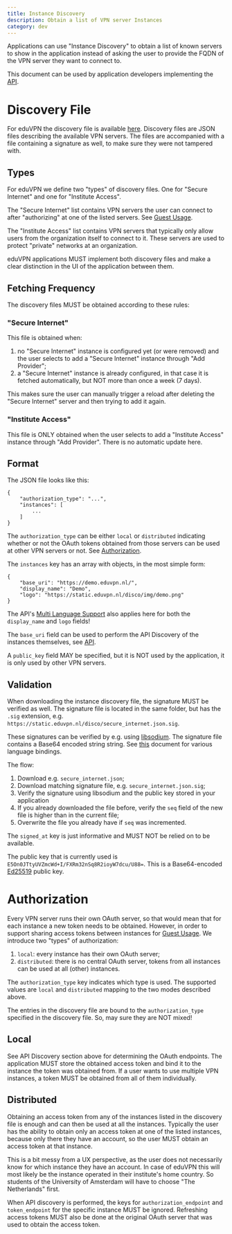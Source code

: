 ```yaml
---
title: Instance Discovery
description: Obtain a list of VPN server Instances
category: dev
---
```


Applications can use "Instance Discovery" to obtain a list of known servers to
show in the application instead of asking the user to provide the FQDN of the
VPN server they want to connect to.

This document can be used by application developers implementing the 
[API](API.md).

# Discovery File

For eduVPN the discovery file is available 
[here](https://static.eduvpn.nl/disco/). Discovery files are JSON files 
describing the available VPN servers. The files are accompanied with a file 
containing a signature as well, to make sure they were not tampered with.

## Types

For eduVPN we define two "types" of discovery files. One for "Secure Internet" 
and one for "Institute Access".

The "Secure Internet" list contains VPN servers the user can connect to after 
"authorizing" at one of the listed servers. See [Guest Usage](GUEST_USAGE.md).

The "Institute Access" list contains VPN servers that typically only allow 
users from the organization itself to connect to it. These servers are 
used to protect "private" networks at an organization.

eduVPN applications MUST implement both discovery files and make a clear 
distinction in the UI of the application between them.

## Fetching Frequency

The discovery files MUST be obtained according to these rules:

### "Secure Internet"

This file is obtained when:

1. no "Secure Internet" instance is configured yet (or were removed) and the 
   user selects to add a "Secure Internet" instance through "Add Provider";
2. a "Secure Internet" instance is already configured, in that case it is 
   fetched automatically, but NOT more than once a week (7 days).

This makes sure the user can manually trigger a reload after deleting the 
"Secure Internet" server and then trying to add it again.

### "Institute Access"

This file is ONLY obtained when the user selects to add a "Institute Access" 
instance through "Add Provider". There is no automatic update here.

## Format

The JSON file looks like this:

    {
        "authorization_type": "...",
        "instances": [
            ...
        ]
    }

The `authorization_type` can be either `local` or `distributed` indicating 
whether or not the OAuth tokens obtained from those servers can be used at 
other VPN servers or not. See [Authorization](#authorization).

The `instances` key has an array with objects, in the most simple form:

    {
        "base_uri": "https://demo.eduvpn.nl/",
        "display_name": "Demo",
        "logo": "https://static.eduvpn.nl/disco/img/demo.png"
    }

The API's [Multi Language Support](API.md#multi-language-support) also applies 
here for both the `display_name` and `logo` fields!

The `base_uri` field can be used to perform the API Discovery of the instances 
themselves, see [API](API.md).

A `public_key` field MAY be specified, but it is NOT used by the application,
it is only used by other VPN servers.

## Validation

When downloading the instance discovery file, the signature MUST be verified as
well. The signature file is located in the same folder, but has the `.sig` 
extension, e.g. `https://static.eduvpn.nl/disco/secure_internet.json.sig`.

These signatures can be verified by e.g. using 
[libsodium](https://download.libsodium.org/doc/). The signature file contains a
Base64 encoded string string. See 
[this](https://download.libsodium.org/doc/bindings_for_other_languages/) 
document for various language bindings.

The flow:

1. Download e.g. `secure_internet.json`;
2. Download matching signature file, e.g. `secure_internet.json.sig`;
3. Verify the signature using libsodium and the public key stored in your 
   application
4. If you already downloaded the file before, verify the `seq` field of the new 
   file is higher than in the current file;
5. Overwrite the file you already have if `seq` was incremented.

The `signed_at` key is just informative and MUST NOT be relied on to be 
available.

The public key that is currently used is 
`E5On0JTtyUVZmcWd+I/FXRm32nSq8R2ioyW7dcu/U88=`. This is a Base64-encoded 
[Ed25519](https://en.wikipedia.org/wiki/Curve25519) public key.

# Authorization

Every VPN server runs their own OAuth server, so that would mean that for each 
instance a new token needs to be obtained. However, in order to support sharing 
access tokens between instances for [Guest Usage](GUEST_USAGE.md). We introduce 
two "types" of authorization:

1. `local`: every instance has their own OAuth server;
2. `distributed`: there is no central OAuth server, tokens from all instances 
   can be used at all (other) instances.

The `authorization_type` key indicates which type is used. The supported 
values are `local` and `distributed` mapping to the two modes described above.

The entries in the discovery file are bound to the `authorization_type` 
specified in the discovery file. So, may sure they are NOT mixed!

## Local

See API Discovery section above for determining the OAuth endpoints. The 
application MUST store the obtained access token and bind it to the instance
the token was obtained from. If a user wants to use multiple VPN instances, a 
token MUST be obtained from all of them individually.

## Distributed

Obtaining an access token from any of the instances listed in the discovery 
file is enough and can then be used at all the instances. Typically the user
has the ability to obtain only an access token at one of the listed instances, 
because only there they have an account, so the user MUST obtain an access 
token at that instance.

This is a bit messy from a UX perspective, as the user does not necessarily 
know for which instance they have an account. In case of eduVPN this will most
likely be the instance operated in their institute's home country. So students
of the University of Amsterdam will have to choose "The Netherlands" first.

When API discovery is performed, the keys for 
`authorization_endpoint` and `token_endpoint` for the specific instance MUST
be ignored. Refreshing access tokens MUST also be done at the original OAuth
server that was used to obtain the access token.

